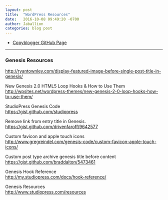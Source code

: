 ```yaml
---
layout: post
title:  "WordPress Resources"
date:   2016-10-08 09:49:20 -0700
author: Jaballion
categories: blog post
---
```


- [Copyblogger GitHub Page](https://github.com/copyblogger)

--- 

### Genesis Resources

http://ryantownley.com/display-featured-image-before-single-post-title-in-genesis/  

New Genesis 2.0 HTML5 Loop Hooks & How to Use Them  
http://wpsites.net/wordpress-themes/new-genesis-2-0-loop-hooks-how-to-use-them/  

StudioPress Genesis Code  
https://gist.github.com/studiopress  

Remove link from entry title in Genesis.  
https://gist.github.com/drivenfaroff/9642577  

Custom favicon and apple touch icons  
http://www.gregreindel.com/genesis-code/custom-favicon-apple-touch-icons/  

Custom post type archive genesis title before content  
https://gist.github.com/braddalton/5473461   

Genesis Hook Reference  
http://my.studiopress.com/docs/hook-reference/  

Genesis Resources  
http://www.studiopress.com/resources  


